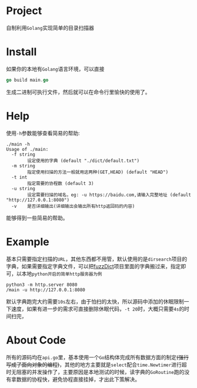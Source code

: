 # Project

自制利用`Golang`实现简单的目录扫描器

# Install

如果你的本地有`Golang`语言环境，可以直接

```go
go build main.go
```

生成二进制可执行文件，然后就可以在命令行里愉快的使用了。

# Help

使用`-h`参数能够查看简易的帮助:

```shell
./main -h
Usage of ./main:
  -f string
    	设定使用的字典 (default "./dict/default.txt")
  -m string
    	指定使用扫描的方法一般就用这两种(GET,HEAD) (default "HEAD")
  -t int
    	指定需要的协程数 (default 3)
  -u string
    	设定需要扫描的域名，eg: -u https://baidu.com,请输入完整地址 (default "http://127.0.0.1:8080")
  -v	是否详细输出(详细输出会输出所有http返回码的内容)
```

能够得到一些简易的帮助。

# Example

基本只需要指定扫描的`URL`，其他东西都不用管，默认使用的是`dirsearch`项目的字典，如果需要指定字典文件，可以把[fuzzDict](https://github.com/TheKingOfDuck/fuzzDicts0)项目里面的字典搬过来，指定即可，以本地`python开启的简单http服务器为例`

```shell
python3 -m http.server 8080
/main -u http://127.0.0.1:8080
```

默认字典跑完大约需要`10s`左右，由于怕扫的太快，所以源码中添加的休眠限制一下速度，如果有进一步的需求可直接删除休眠代码，`-t 20`时，大概只需要`4s`的时间扫完，

# About Code

所有的源码均在`api.go`里，基本使用一个`Go`结构体完成所有数据方面的制定~~(强行写成了面向对象的编程)~~，其他的地方主要就是`select`配合`time.Newtimer`进行超时无阻塞的并发操作了，主要原因是本地测试的时候，读字典的`GoRoutine`跑的没有拿数据的协程快，避免协程直接挂掉，才出此下策解决。